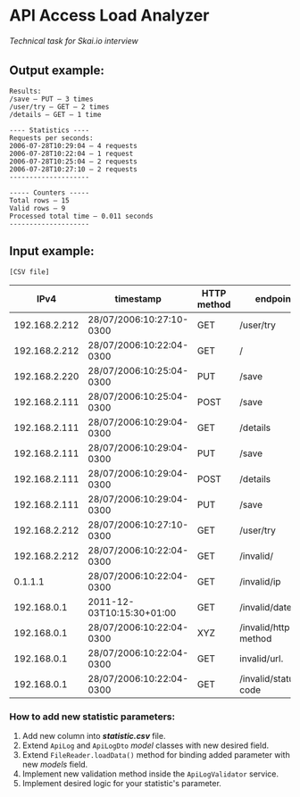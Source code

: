# API Access Load Analyzer
###### Technical task for Skai.io interview

## Output example:
```
Results:
/save – PUT – 3 times
/user/try – GET – 2 times
/details – GET – 1 time

---- Statistics ----
Requests per seconds:
2006-07-28T10:29:04 – 4 requests
2006-07-28T10:22:04 – 1 request
2006-07-28T10:25:04 – 2 requests
2006-07-28T10:27:10 – 2 requests
--------------------

----- Counters -----
Total rows – 15
Valid rows – 9
Processed total time – 0.011 seconds
--------------------
```

## Input example:
`[CSV file]`

| IPv4          | timestamp                 | HTTP method | endpoint             | status |
|---------------|---------------------------|-------------|----------------------|--------|
| 192.168.2.212 | 28/07/2006:10:27:10-0300  | GET         | /user/try            | 200    |
| 192.168.2.212 | 28/07/2006:10:22:04-0300  | GET         | /                    | 200    |
| 192.168.2.220 | 28/07/2006:10:25:04-0300  | PUT         | /save                | 200    |
| 192.168.2.111 | 28/07/2006:10:25:04-0300  | POST        | /save                | 403    |
| 192.168.2.111 | 28/07/2006:10:29:04-0300  | GET         | /details             | 200    |
| 192.168.2.111 | 28/07/2006:10:29:04-0300  | PUT         | /save                | 401    |
| 192.168.2.111 | 28/07/2006:10:29:04-0300  | POST        | /details             | 200    |
| 192.168.2.111 | 28/07/2006:10:29:04-0300  | PUT         | /save                | 200    |
| 192.168.2.212 | 28/07/2006:10:27:10-0300  | GET         | /user/try            | 200    |
| 192.168.2.212 | 28/07/2006:10:22:04-0300  | GET         | /invalid/            | 400    |
| 0.1.1.1       | 28/07/2006:10:22:04-0300  | GET         | /invalid/ip          | 200    |
| 192.168.0.1   | 2011-12-03T10:15:30+01:00 | GET         | /invalid/datetime    | 200    |
| 192.168.0.1   | 28/07/2006:10:22:04-0300  | XYZ         | /invalid/http-method | 200    |
| 192.168.0.1   | 28/07/2006:10:22:04-0300  | GET         | invalid/url.         | 200    |
| 192.168.0.1   | 28/07/2006:10:22:04-0300  | GET         | /invalid/status-code | 0      |

### How to add new statistic parameters:
1. Add new column into **_statistic.csv_** file.
2. Extend `ApiLog` and `ApiLogDto` _model_ classes with new desired field.
3. Extend `FileReader.loadData()` method for binding added parameter with new _models_ field.
4. Implement new validation method inside the `ApiLogValidator` service.
5. Implement desired logic for your statistic's parameter.